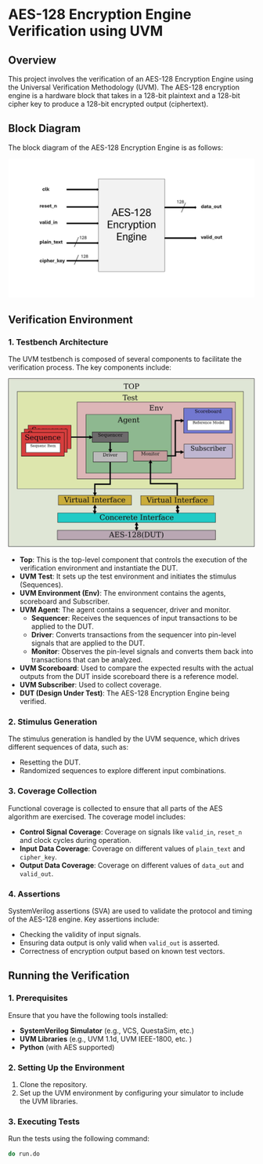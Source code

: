 # AES-128 Encryption Engine Verification using UVM

## Overview
This project involves the verification of an AES-128 Encryption Engine using the Universal Verification Methodology (UVM). The AES-128 encryption engine is a hardware block that takes in a 128-bit plaintext and a 128-bit cipher key to produce a 128-bit encrypted output (ciphertext).

## Block Diagram
The block diagram of the AES-128 Encryption Engine is as follows:

![AES-128 Block Diagram](./AES_block.jpg)

## Verification Environment

### 1. Testbench Architecture
The UVM testbench is composed of several components to facilitate the verification process. The key components include:

![AES-128 UVM](./AES_uvm.jpeg)

- **Top**: This is the top-level component that controls the execution of the verification environment and instantiate the DUT.
- **UVM Test**: It sets up the test environment and initiates the stimulus (Sequences).
- **UVM Environment (Env)**: The environment contains the agents, scoreboard and Subscriber.
- **UVM Agent**: The agent contains a sequencer, driver and monitor.
  - **Sequencer**: Receives the sequences of input transactions to be applied to the DUT.
  - **Driver**: Converts transactions from the sequencer into pin-level signals that are applied to the DUT.
  - **Monitor**: Observes the pin-level signals and converts them back into transactions that can be analyzed.
- **UVM Scoreboard**: Used to compare the expected results with the actual outputs from the DUT inside scoreboard there is a reference model.
- **UVM Subscriber**: Used to collect coverage.
- **DUT (Design Under Test)**: The AES-128 Encryption Engine being verified.

### 2. Stimulus Generation
The stimulus generation is handled by the UVM sequence, which drives different sequences of data, such as:
- Resetting the DUT.
- Randomized sequences to explore different input combinations.

### 3. Coverage Collection
Functional coverage is collected to ensure that all parts of the AES algorithm are exercised. The coverage model includes:
- **Control Signal Coverage**: Coverage on signals like `valid_in`, `reset_n` and clock cycles during operation.
- **Input Data Coverage**: Coverage on different values of `plain_text` and `cipher_key`.
- **Output Data Coverage**: Coverage on different values of `data_out` and `valid_out`.

### 4. Assertions
SystemVerilog assertions (SVA) are used to validate the protocol and timing of the AES-128 engine. Key assertions include:
- Checking the validity of input signals.
- Ensuring data output is only valid when `valid_out` is asserted.
- Correctness of encryption output based on known test vectors.

## Running the Verification

### 1. Prerequisites
Ensure that you have the following tools installed:
- **SystemVerilog Simulator** (e.g., VCS, QuestaSim, etc.)
- **UVM Libraries** (e.g., UVM 1.1d, UVM IEEE-1800, etc. )
- **Python** (with AES supported)

### 2. Setting Up the Environment
1. Clone the repository.
2. Set up the UVM environment by configuring your simulator to include the UVM libraries.

### 3. Executing Tests
Run the tests using the following command:
```sh
do run.do
